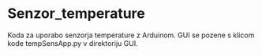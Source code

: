 # Senzor_temperature
Koda za uporabo senzorja temperature z Arduinom. GUI se pozene s klicom kode tempSensApp.py v direktoriju GUI.
